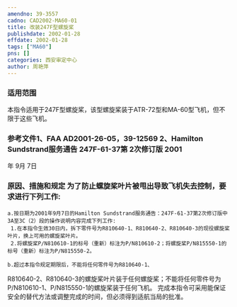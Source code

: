 ```yaml
---
amendno: 39-3557  
cadno: CAD2002-MA60-01  
title: 改装247F型螺旋桨  
publishdate: 2002-01-28  
effdate: 2002-01-28  
tags: ["MA60"]  
pns: []  
categories: 西安审定中心  
author: 周艳萍  
---
```

  
### 适用范围  
本指令适用于247F型螺旋桨，该型螺旋桨装于ATR-72型和MA-60型飞机，但不限于这些飞机。  
  
<!--more-->  
### 参考文件1、FAA AD2001-26-05，39-12569 2、Hamilton Sundstrand服务通告 247F-61-37第 2次修订版 2001  
年 9月 7日  
  
### 原因、措施和规定     为了防止螺旋桨叶片被甩出导致飞机失去控制，要求进行下列工作:  
    a.按日期为2001年9月7日的Hamilton Sundstrand服务通告：247F-61-37第2次修订版中3A至3C（2）段的操作说明内容完成下列工作:  
     1.在本指令生效30日内，拆下零件号为R810640-1、R810640-2、R810640-3的现役螺旋桨叶片，换上可用的螺旋桨叶片。  
     2.将螺旋桨P/N810610-1的标号（重新）标注为P/N810610-2；将螺旋桨P/N815550-1的标号（重新）标注为P/N815550-2。  
  
    b.超过本指令规定期限后，不能将任何零件号为R810640-1、  
  
R810640-2、R810640-3的螺旋桨叶片装于任何螺旋桨；不能将任何零件号为P/N810610-1、P/N815550-1的螺旋桨装于任何飞机。     完成本指令可采用能保证安全的替代方法或调整完成的时间，但必须得到适航当局的批准。  
